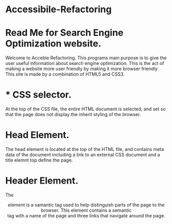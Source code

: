 # Accessibile-Refactoring

# Read Me for Search Engine Optimization website. 

Welcome to Acceble Refactoring. This programs main purpose is to give the user useful information about search engine
optimization. This is the act of making a website more user friendly by making it more browser friendly. This site is
made by a combination of HTML5 and CSS3. 

# * CSS selector.

At the top of the CSS file, the entire HTML document is selected, and set so that the page does not display the inherit
styling of the browser.

# Head Element.

The head element is located at the top of the HTML file, and contains meta data of the document including a link to an
external CSS document and a title elemnt top define the page. 

# Header Element.

The <header> element is a samantic tag used to help distinguish parts of the page to the browser. This element contains
a semantic <nav> tag with a name of the page and three links that navigate around the page.
